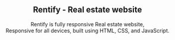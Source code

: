 <div align="center">

  <h2 align="center">Rentify - Real estate website</h2>

  Rentify is fully responsive Real estate website, <br />Responsive for all devices, built using HTML, CSS, and JavaScript.

</div>

<br />




